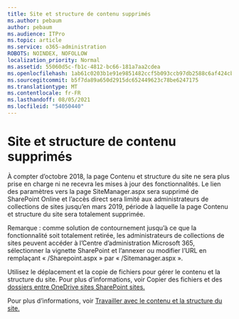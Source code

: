 ```yaml
---
title: Site et structure de contenu supprimés
ms.author: pebaum
author: pebaum
ms.audience: ITPro
ms.topic: article
ms.service: o365-administration
ROBOTS: NOINDEX, NOFOLLOW
localization_priority: Normal
ms.assetid: 55060d5c-fb1c-4812-bc66-181a7aa2cdea
ms.openlocfilehash: 1ab61c0203b1e91e9851482ccf5b093ccb97db2588c6af424cbf24c51e7fbcda
ms.sourcegitcommit: b5f7da89a650d2915dc652449623c78be6247175
ms.translationtype: MT
ms.contentlocale: fr-FR
ms.lasthandoff: 08/05/2021
ms.locfileid: "54050440"
---
```

# <a name="site-and-content-structure-removed"></a>Site et structure de contenu supprimés

À compter d’octobre 2018, la page Contenu et structure du site ne sera plus prise en charge ni ne recevra les mises à jour des fonctionnalités. Le lien des paramètres vers la page SiteManager.aspx sera supprimé de SharePoint Online et l’accès direct sera limité aux administrateurs de collections de sites jusqu’en mars 2019, période à laquelle la page Contenu et structure du site sera totalement supprimée. 

Remarque : comme solution de contournement jusqu’à ce que la fonctionnalité soit totalement retirée, les administrateurs de collections de sites peuvent accéder à l’Centre d’administration Microsoft 365, sélectionner la vignette SharePoint et l’annexer ou modifier l’URL en remplaçant « /Sharepoint.aspx » par « /Sitemanager.aspx ». 


Utilisez le déplacement et la copie de fichiers pour gérer le contenu et la structure du site. Pour plus d’informations, voir Copier des fichiers et des [dossiers entre OneDrive sites SharePoint sites.](https://support.office.com/article/copy-files-and-folders-between-onedrive-and-sharepoint-sites-67a6323e-7fd4-4254-99a8-35613492a82f) 

Pour plus d’informations, voir [Travailler avec le contenu et la structure du site.](https://support.office.com/article/Work-with-site-content-and-structure-30fcaad9-02b1-4347-8b03-e1ccc5a4c19f)
